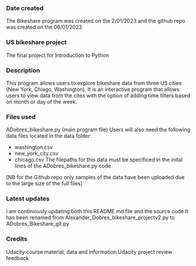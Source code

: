 

### Date created
The Bikeshare program was created on the 2/01/2023 and the github repo was created on the 06/01/2023

### US bikeshare project
The final project for Introduction to Python

### Description
This program allows users to explore bikeshare data from three US cities (New York, Chiago, Washington).
It is an interactive program that allows users to view data from the cites with the option of adding time filters based on month or day of the week.

### Files used
ADobres_bikeshare.py (main program file)
Users will also need the following data files located in the data folder:
* washington.csv
* new_york_city.csv
* chicago.csv
The filepaths for this data must be specificed in the inital lines of the ADobres_bikeshare.py code

[NB for the Github repo only samples of the data have been uploaded due to the large size of the full files]

### Latest updates

I am continiously updating both this README.md file and the source code
It has been renamed from Alexander_Dobres_bikeshare_projectv2.py to ADobres_Bikeshare_git.py


### Credits
Udacity course material, data and information
Udacity project review feedback

